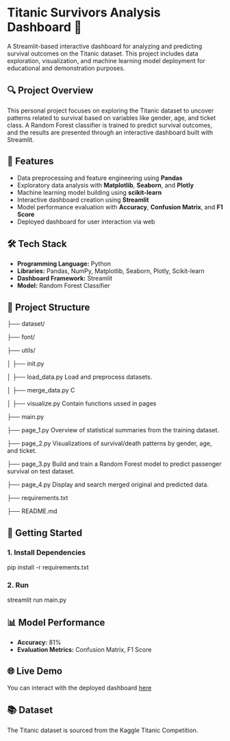 # Titanic Survivors Analysis Dashboard 🚢

A Streamlit-based interactive dashboard for analyzing and predicting survival outcomes on the Titanic dataset. This project includes data exploration, visualization, and machine learning model deployment for educational and demonstration purposes.

## 🔍 Project Overview

This personal project focuses on exploring the Titanic dataset to uncover patterns related to survival based on variables like gender, age, and ticket class. A Random Forest classifier is trained to predict survival outcomes, and the results are presented through an interactive dashboard built with Streamlit.

## 📌 Features

- Data preprocessing and feature engineering using **Pandas**
- Exploratory data analysis with **Matplotlib**, **Seaborn**, and **Plotly**
- Machine learning model building using **scikit-learn**
- Interactive dashboard creation using **Streamlit**
- Model performance evaluation with **Accuracy**, **Confusion Matrix**, and **F1 Score**
- Deployed dashboard for user interaction via web

## 🛠️ Tech Stack

- **Programming Language:** Python
- **Libraries:** Pandas, NumPy, Matplotlib, Seaborn, Plotly, Scikit-learn
- **Dashboard Framework:** Streamlit
- **Model:** Random Forest Classifier

## 📁 Project Structure

├── dataset/

├── font/

├── utils/

│ ├── init.py

│ ├── load_data.py Load and preprocess datasets.

│ ├── merge_data.py C

│ ├── visualize.py Contain functions ussed in pages

├── main.py

├── page_1.py Overview of statistical summaries from the training dataset.

├── page_2.py Visualizations of survival/death patterns by gender, age, and ticket.

├── page_3.py Build and train a Random Forest model to predict passenger survival on test dataset.

├── page_4.py Display and search merged original and predicted data.

├── requirements.txt

├── README.md

## 🚀 Getting Started

### 1. Install Dependencies

pip install -r requirements.txt

### 2. Run 
streamlit run main.py

## 📊 Model Performance

- **Accuracy:** 81%
- **Evaluation Metrics:** Confusion Matrix, F1 Score

## 🌐 Live Demo

You can interact with the deployed dashboard [here](https://github.com/locdeng/Titanic-Dataset-Dashboard)

## 📚 Dataset
The Titanic dataset is sourced from the Kaggle Titanic Competition.


